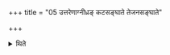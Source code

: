 +++
title = "05 उत्तरेणाग्नीध्रङ् कटसङ्घाते तेजनसङ्घाते"

+++

<details><summary>थिते</summary>

5. To the north of the Āgnīdhra-shed on a mat or reed wickerwork, having spread a wet hide for shooting, they raise it (hide).  
</details>
